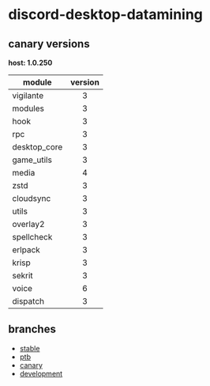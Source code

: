 # discord-desktop-datamining

## canary versions

**host: 1.0.250**

| module | version |
| ------ | :-----: |
| vigilante | 3 |
| modules | 3 |
| hook | 3 |
| rpc | 3 |
| desktop_core | 3 |
| game_utils | 3 |
| media | 4 |
| zstd | 3 |
| cloudsync | 3 |
| utils | 3 |
| overlay2 | 3 |
| spellcheck | 3 |
| erlpack | 3 |
| krisp | 3 |
| sekrit | 3 |
| voice | 6 |
| dispatch | 3 |

## branches

- [stable](https://github.com/OpenAsar/discord-desktop-datamining/tree/stable)
- [ptb](https://github.com/OpenAsar/discord-desktop-datamining/tree/ptb)
- [canary](https://github.com/OpenAsar/discord-desktop-datamining/tree/canary)
- [development](https://github.com/OpenAsar/discord-desktop-datamining/tree/development)